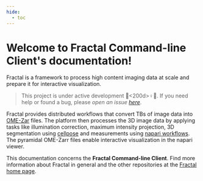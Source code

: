 ```yaml
---
hide:
  - toc
---
```


# Welcome to Fractal Command-line Client's documentation!

Fractal is a framework to process high content imaging data at scale and prepare it for interactive visualization.

> This project is under active development 👷<200d>♀️🔨. If you need help or found a bug, please _open an issue [here](https://github.com/fractal-analytics-platform/fractal/issues/new)_.

Fractal provides distributed workflows that convert TBs of image data into [OME-Zar](https://ngff.openmicroscopy.org) files.
The platform then processes the 3D image data by applying tasks like illumination correction, maximum intensity projection, 3D segmentation using [cellpose](https://cellpose.readthedocs.io) and measurements using [napari workflows](https://github.com/haesleinhuepf/napari-workflows).
The pyramidal OME-Zarr files enable interactive visualization in the napari viewer.

This documentation concerns the **Fractal Command-line Client**. Find more information about Fractal in general and the other repositories at the [Fractal home page](https://fractal-analytics-platform.github.io).

